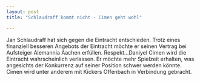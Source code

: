 ```yaml
---
layout: post
title: "Schlaudraff kommt nicht - Cimen geht wohl"

---
```


Jan Schlaudraff hat sich gegen die Eintracht entschieden. Trotz eines finanziell besseren Angebots der Eintracht möchte er seinen Vertrag bei Aufsteiger Alemannia Aachen erfüllen. Respekt...Daniyel Cimen wird die Eintracht wahrscheinlich verlassen. Er möchte mehr Spielzeit erhalten, was angesichts der Konkurrenz auf seiner Position schwer werden könnte. Cimen wird unter anderem mit Kickers Offenbach in Verbindung gebracht.


